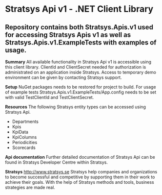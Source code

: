 Stratsys Api v1 - .NET Client Library
==============

Repository contains both Stratsys.Apis.v1 used for accessing Stratsys Apis v1 as well as Stratsys.Apis.v1.ExampleTests with examples of usage.
--------------

**Summary**
All available functionality in Stratsys Api v1 is accessible using this client library. ClientId and ClientSecret needed for authorization is administrated on an application inside Stratsys. Access to temporary demo environment can be given by contacting Stratsys support.

**Setup**
NuGet packages needs to be restored for project to build. For usage of example tests Stratsys.Apis.v1.ExampleTests/App.config needs to be set with valid TestClientId and TestClientSecret.

**Resources**
The following Stratsys entity types can be accessed using Stratsys Api.
- Departments
- Kpis
- KpiData
- KpiColumns
- Periodicities
- Scorecards

**Api documentation**
Further detailed documentation of Stratsys Api can be found in Stratsys Developer Centre within Stratsys.

**Stratsys**
http://www.stratsys.se
Stratsys help companies and organizations to become successful and competitive by supporting them in their work to achieve their goals. With the help of Stratsys methods and tools, business strategies are made real.

